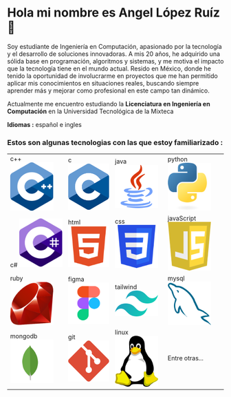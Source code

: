 # Hola mi nombre es Angel López Ruíz 👋

<!--
**angel-lr/angel-lr** is a ✨ _special_ ✨ repository because its `README.md` (this file) appears on your GitHub profile.

Here are some ideas to get you started:

- 🔭 I’m currently working on ...
- 🌱 I’m currently learning ...
- 👯 I’m looking to collaborate on ...
- 🤔 I’m looking for help with ...
- 💬 Ask me about ...
- 📫 How to reach me: ...
- 😄 Pronouns: ...
- ⚡ Fun fact: ...
-->
Soy estudiante de Ingeniería en Computación, apasionado por la tecnología y el desarrollo de soluciones innovadoras. A mis 20 años, he adquirido una sólida base en programación, algoritmos y sistemas, y me motiva el impacto que la tecnología tiene en el mundo actual. Resido en México, donde he tenido la oportunidad de involucrarme en proyectos que me han permitido aplicar mis conocimientos en situaciones reales, buscando siempre aprender más y mejorar como profesional en este campo tan dinámico.

Actualmente me encuentro estudiando la **Licenciatura en Ingeniería en Computación** en la Universidad Tecnológica de la Mixteca


**Idiomas :** español e ingles

### Estos son algunas tecnologias con las que estoy familiarizado : 

<table>
<tr>
<td>      
 c++

 <img src="images/c++.png" width="100"> 
</td>
<td>      
 c

 <img src="images/c.png" width="100"> 
</td>
<td>      
 java

 <img src="images/java.png" width="100" height="100"> 
</td>
<td>      
 python

 <img src="images/python.png" width="100"> 
</td>
</tr>
<tr>

<td>
 c#

 <img src="images/csharp.png" width="100"> 
</td>
<td>      
 html

 <img src="images/html.webp" width="100"> 
</td>
<td>      
 css

 <img src="images/css.svg" width="100"> 
</td>
<td>      
 javaScript

 <img src="images/javascript.svg" width="100"> 
</td>
</tr>
<tr>
<td>      
 ruby

 <img src="images/ruby.png" width="100"> 
</td>
<td>      
 figma

 <img src="images/figma.webp" width="100"> 
</td>

<td>
 tailwind

 <img src="images/tailwind.png" width="100"> 
</td>
<td> 
 mysql

 <img src="images/mysql.webp" width="100"> 
</td>
</tr>
<tr>
<td>
 mongodb

 <img src="images/mongodb.svg" width="100"> 
</td>
<td>      
 git

 <img src="images/git.png" width="100"> 
</td>
<td>      
 linux

 <img src="images/linux.webp" width="100"> 
</td>
<td>
Entre otras...
</td>
</tr>

</table>

